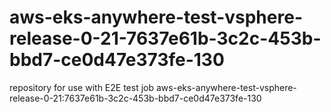 # aws-eks-anywhere-test-vsphere-release-0-21-7637e61b-3c2c-453b-bbd7-ce0d47e373fe-130
repository for use with E2E test job aws-eks-anywhere-test-vsphere-release-0-21:7637e61b-3c2c-453b-bbd7-ce0d47e373fe-130

